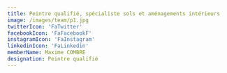 ```yaml
---
title: Peintre qualifié, spécialiste sols et aménagements intérieurs
image: /images/team/p1.jpg
twitterIcon: 'FaTwitter'
facebookIcon: 'FaFacebookF'
instagramIcon: 'FaInstagram'
linkedinIcon: 'FaLinkedin'
memberName: Maxime COMBRE
designation: Peintre qualifié
---
```

